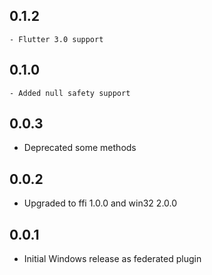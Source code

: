 ## 0.1.2
    - Flutter 3.0 support
## 0.1.0
    - Added null safety support
## 0.0.3

* Deprecated some methods
## 0.0.2

* Upgraded to ffi 1.0.0 and win32 2.0.0
## 0.0.1

* Initial Windows release as federated plugin